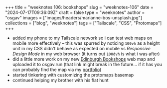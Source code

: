 
+++
title = "weeknotes 106: bookshops"
slug = "weeknotes-106"
date = "2024-07-17T09:36:09Z"
draft = false
type = "weeknotes"
author = "osgav"
images = ["images/headers/marianne-bos-unsplash.jpg"]
collections = ["blog", "weeknotes"]
tags = ["Tailscale", "CSS", "Protomaps"]
+++

- added my phone to my Tailscale network so i can test web maps on mobile more effectively – this was spurred by noticing `100vh` as a height unit in my CSS didn't behave as expected on mobile vs *Responsive Design Mode* in my web browser (it turns out `100dvh` is what i was after)
- did a little more work on my new [Edinburgh Bookshops](/files/gis/edinburgh-bookshops/mobile.html) web map and uploaded it to osgav.run (that link might break in the future... if it has you can probably find the map via my [portfolio](/portfolio.html))
- started tinkering with customizing the protomaps basemap
- continued helping my brother with his flat hunt

<!--more-->
